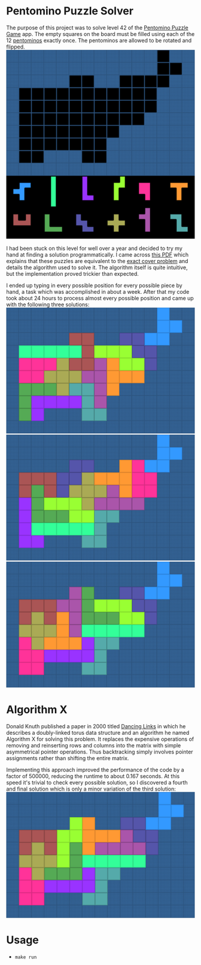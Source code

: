 # Pentomino Puzzle Solver
The purpose of this project was to solve level 42 of the [Pentomino Puzzle Game](https://play.google.com/store/apps/details?id=kr.junojeong.android.pentomino) app. The empty squares on the board must be filled using each of the 12 [pentominos](https://en.wikipedia.org/wiki/Pentomino) exactly once. The pentominos are allowed to be rotated and flipped.  
![Puzzle](images/puzzle.png)

I had been stuck on this level for well over a year and decided to try my hand at finding a solution programmatically. I came across [this PDF](http://www.cs.brandeis.edu/~storer/JimPuzzles/PACK/Pentominoes/LINKS/PentominoesNivasch.pdf) which explains that these puzzles are equivalent to the [exact cover problem](https://en.wikipedia.org/wiki/Exact_cover#Pentomino_tiling) and details the algorithm used to solve it. The algorithm itself is quite intuitive, but the implementation proved trickier than expected.

I ended up typing in every possible position for every possible piece by hand, a task which was accomplished in about a week. After that my code took about 24 hours to process almost every possible position and came up with the following three solutions:  
![First Solution](images/solution1.png)  
![Second Solution](images/solution2.png)  
![Third Solution](images/solution3.png)

# Algorithm X
Donald Knuth published a paper in 2000 titled [Dancing Links](https://arxiv.org/pdf/cs/0011047.pdf) in which he describes a doubly-linked torus data structure and an algorithm he named Algorithm X for solving this problem. It replaces the expensive operations of removing and reinserting rows and columns into the matrix with simple asymmetrical pointer operations. Thus backtracking simply involves pointer assignments rather than shifting the entire matrix.

Implementing this approach improved the performance of the code by a factor of 500000, reducing the runtime to about 0.167 seconds. At this speed it's trivial to check every possible solution, so I discovered a fourth and final solution which is only a minor variation of the third solution:  
![Fourth Solution](images/solution4.png)

# Usage
* `make run`

